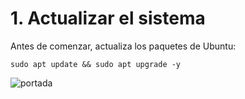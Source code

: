 # 1. Actualizar el sistema

Antes de comenzar, actualiza los paquetes de Ubuntu:

```
sudo apt update && sudo apt upgrade -y
```

 ![portada](img/portada.jpg)


